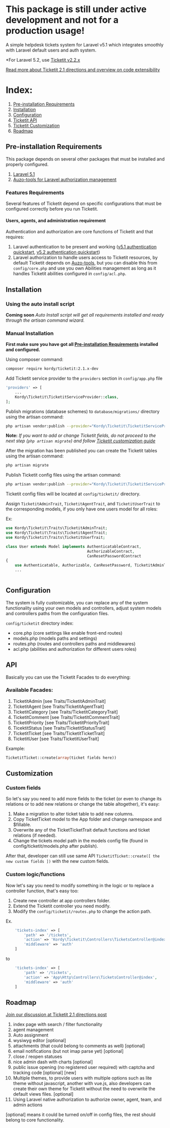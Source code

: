 # This package is still under active development and not for a production usage!

A simple helpdesk tickets system for Laravel v5.1 which integrates smoothly with Laravel default users and auth system.

*For Laravel 5.2, use [Ticketit v2.2.x](#) 

[Read more about Ticketit 2.1 directions and overview on code extensibility](https://github.com/thekordy/ticketit/issues/184#issuecomment-216339131)

# Index:
1. [Pre-installation Requirements](#pre-installation-requirements)
2. [Installation](#installation)
3. [Configuration](#configuration)
4. [Ticketit API](#api)
5. [Ticketit Customization](#customization)
6. [Roadmap](#roadmap)

## Pre-installation Requirements
This package depends on several other packages that must be installed and properly configured.

1. [Laravel 5.1](https://laravel.com/docs/5.1#installation)
2. [Auzo-tools for Laravel authorization management](https://github.com/thekordy/auzo-tools)

### Features Requirements
Several features of Ticketit depend on specific configurations that must be configured correctly before you run Ticketit.

#### Users, agents, and administration requirement

Authentication and authorization are core functions of Ticketit and that requires: 

1. Laravel authentication to be present and working ([v5.1 authentication quickstart](http://stackoverflow.com/questions/30980906/laravel-5-1-app-and-home-blade-php-missing/31018306#31018306), [v5.2 authentication quickstart](https://laravel.com/docs/5.2/authentication#authentication-quickstart))
2. Laravel authorization to handle users access to Ticketit resources, by default Ticketit depends on [Auzo-tools](https://github.com/thekordy/auzo-tools), but you can disable this from `config/core.php` and use you own Abilities management as long as it handles Ticketit abilities configured in `config/acl.php`.

## Installation

### Using the auto install script
**Coming soon** *Auto Install script will get all requirements installed and ready through the artisan command wizard.*
 
### Manual Installation
**First make sure you have got all [Pre-installation Requirements](#pre-installation-requirements) installed and configured.**

Using composer command:
```bash
composer require kordy/ticketit:2.1.x-dev
```

Add Ticketit service provider to the `providers` section in `config/app.php` file
```php
'providers' => [
    ...
    Kordy\Ticketit\TicketitServiceProvider::class,
];
```

Publish migrations (database schemes) to `database/migrations/` directory using the artisan command:
```bash
php artisan vendor:publish --provider="Kordy\Ticketit\TicketitServiceProvider" --tag="migrations"
```
**Note:** *If you want to add or change Ticketit fields, do not proceed to the next step (`php artisan migrate`) and follow [Ticketit customization guide](#customization)*

After the migration has been published you can create the Ticketit tables using the artisan command:
```bash
php artisan migrate
```

Publish Ticketit config files using the artisan command:
```bash
php artisan vendor:publish --provider="Kordy\Ticketit\TicketitServiceProvider" --tag="config"
```
Ticketit config files will be located at `config/ticketit/` directory.

Assign `TicketitAdminTrait`, `TicketitAgentTrait`, and `TicketitUserTrait` to the corresponding models, if you only have one users model for all roles:

Ex:
```php
use Kordy\Ticketit\Traits\TicketitAdminTrait;
use Kordy\Ticketit\Traits\TicketitAgentTrait;
use Kordy\Ticketit\Traits\TicketitUserTrait;

class User extends Model implements AuthenticatableContract,
                                    AuthorizableContract,
                                    CanResetPasswordContract
{
    use Authenticatable, Authorizable, CanResetPassword, TicketitAdminTrait, TicketitAgentTrait, TicketitUserTrait;
    ...
    
```

## Configuration

The system is fully customizable, you can replace any of the system functionality using your own models and controllers, adjust system models and controllers paths from the configuration files.

`config/ticketit` directory index:

- core.php (core settings like enable front-end routes)
- models.php (models paths and settings)
- routes.php (routes and controllers paths and middlewares)
- acl.php (abilities and authorization for different users roles)

## API

Basically you can use the Ticketit Facades to do everything: 

### Available Facades:
1. TicketitAdmin [see Traits/TicketitAdminTrait]
2. TicketitAgent [see Traits/TicketitAgentTrait]
3. TicketitCategory [see Traits/TicketitCategoryTrait]
4. TicketitComment [see Traits/TicketitCommentTrait]
5. TicketitPriority [see Traits/TicketitPriorityTrait]
6. TicektitStatus [see Traits/TicketitStatusTrait]
7. TicketitTicket [see Traits/TicketitTicketTrait]
8. TicketitUser [see Traits/TicketitUserTrait]

Example:

```php
TicketitTicket::create(array(ticket fields here))
```


## Customization

### Custom fields

So let's say you need to add more fields to the ticket (or even to change its relations or to add new relations or change the table altogether), it's easy:

1. Make a migration to alter ticket table to add new columns.
2. Copy TicketTicket model to the App folder and change namespace and $fillable.
3. Overwrite any of the TicketTicketTrait default functions and ticket relations (if needed).
4. Change the tickets model path in the models config file (found in config/ticketit/models.php after publish).

After that, developer can still use same API `TicketitTicket::create([ the new custom fields ])` with the new custom fields.

### Custom logic/functions

Now let's say you need to modify something in the logic or to replace a controller function, that's easy too:

1. Create new controller at app controllers folder.
2. Extend the Ticketit controller you need modify.
3. Modify the `config/ticketit/routes.php` to change the action path.

Ex.
```php
    'tickets-index' => [
        'path' => '/tickets',
        'action' => 'Kordy\Ticketit\Controllers\TicketsController@index',
        'middleware' => 'auth'
    ]
```

to
```php
    'tickets-index' => [
        'path' => '/tickets',
        'action' => 'App\Http\Controllers\TicketsController@index',
        'middleware' => 'auth'
    ]
```


## Roadmap

[Join our discussion at Ticketit 2.1 directions post](https://github.com/thekordy/ticketit/issues/184#issuecomment-216339131)

1. index page with search / filter functionality
2. agent management
3. Auto assignment
4. wysiwyg editor [optional]
5. attachments (that could belong to comments as well) [optional]
6. email notifications (but not imap parse yet) [optional]
7. close / reopen statuses
8. nice admin dash with charts [optional]
9. public issue opening (no registered user required) with captcha and tracking code [optional] [new]
10. Multiple themes, to provide users with multiple options such as lite theme without javascript, another with vue.js, also developers can create their own theme for Ticketit without the need to overwrite the default views files. [optional]
11. Using Laravel native authorization to authorize owner, agent, team, and admin actions 

[optional] means it could be turned on/off in config files, the rest should belong to core functionality.